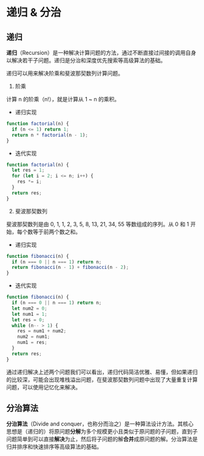 # 递归 & 分治

## 递归

**递归**（Recursion）是一种解决计算问题的方法，通过不断直接过间接的调用自身以解决若干子问题。递归是分治和深度优先搜索等高级算法的基础。

递归可以用来解决阶乘和斐波那契数列计算问题。

1. 阶乘

计算 n 的阶乘（n!），就是计算从 1 ~ n 的乘积。

- 递归实现

``` js
function factorial(n) {
  if (n <= 1) return 1;
  return n * factorial(n - 1);
}
```

- 迭代实现

``` js
function factorial(n) {
  let res = 1;
  for (let i = 2; i <= n; i++) {
    res *= i;
  }
  return res;
}
```

2. 斐波那契数列

斐波那契数列是由 0, 1, 1, 2, 3, 5, 8, 13, 21, 34, 55 等数组成的序列。从 0 和 1 开始，每个数等于前两个数之和。

- 递归实现

``` js
function fibonacci(n) {
  if (n === 0 || n === 1) return n;
  return fibonacci(n - 1) + fibonacci(n - 2);
}
```

- 迭代实现

``` js
function fibonacci(n) {
  if (n === 0 || n === 1) return n;
  let num2 = 0;
  let num1 = 1;
  let res = 0;
  while (n-- > 1) {
    res = num1 + num2;
    num2 = num1;
    num1 = res;
  }
  return res;
}
```

通过递归解决上述两个问题我们可以看出，递归代码简洁优雅、易懂，但如果递归的比较深，可能会出现堆栈溢出问题，在斐波那契数列问题中出现了大量重复计算问题，可以使用记忆化来解决。

## 分治算法

**分治算法**（Divide and conquer，也称分而治之）是一种算法设计方法。其核心思想是（递归的）将原问题**分解**为多个规模更小且类似于原问题的子问题，直到子问题简单到可以直接**解决**为止，然后将子问题的解**合并**成原问题的解。分治算法是归并排序和快速排序等高级算法的基础。